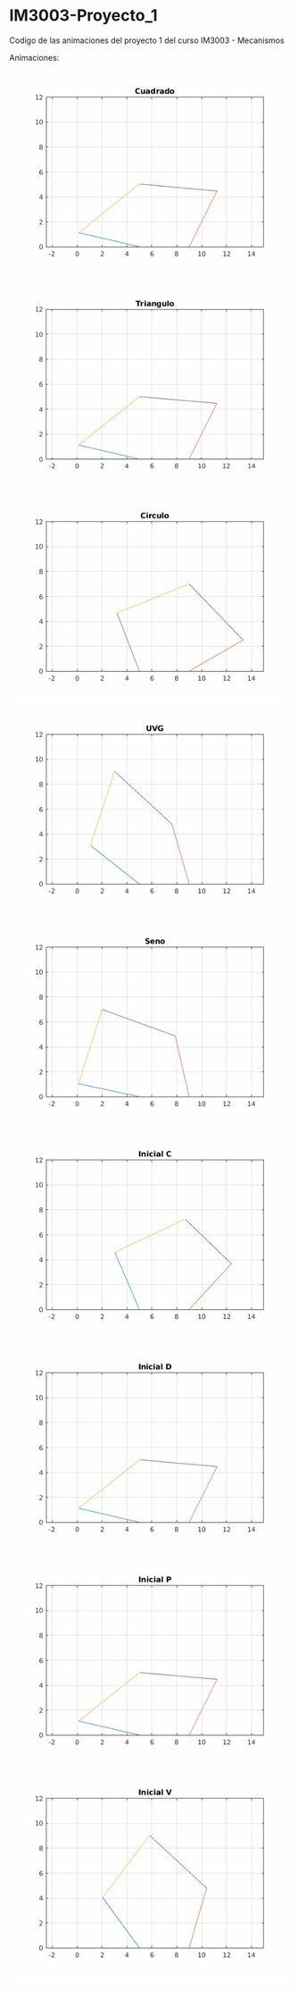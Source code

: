 # IM3003-Proyecto_1
Codigo de las animaciones del proyecto 1 del curso IM3003 - Mecanismos 

Animaciones:

![Animacion de cuadrado](cuadrado.gif)
![Animacion de triangulo](triangulo.gif)
![Animacion de circulo](circulo.gif)
![Animacion de uvg](uvg.gif)
![Animacion de seno](seno.gif)
![Animacion de inicial_c](inicial_c.gif)
![Animacion de inicial_d](inicial_d.gif)
![Animacion de inicial_p](inicial_p.gif)
![Animacion de inicial_v](inicial_v.gif)
